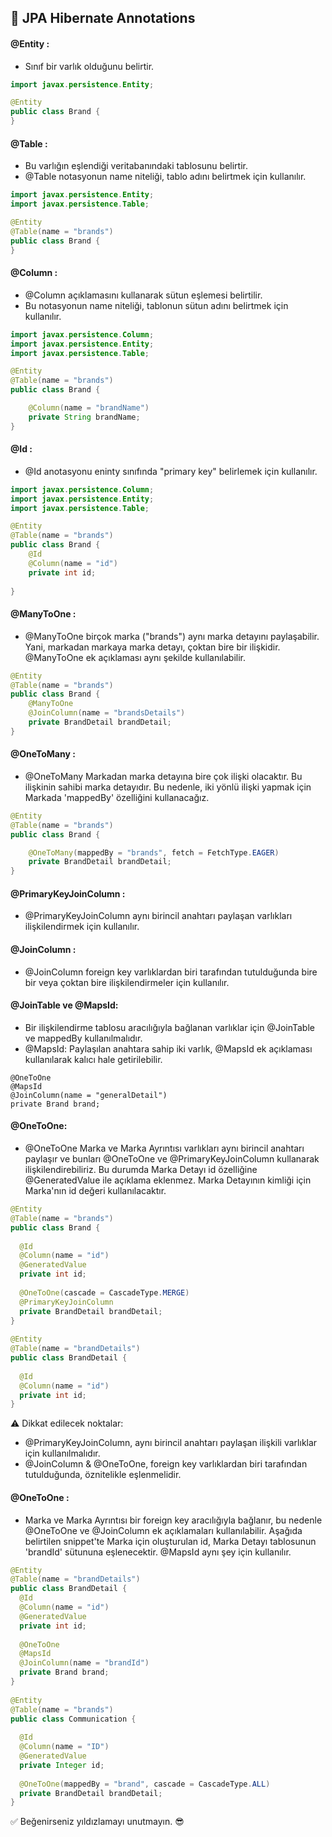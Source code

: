 ## 📃 JPA Hibernate Annotations

#### @Entity :
- Sınıf bir varlık olduğunu belirtir.

```Java
import javax.persistence.Entity;

@Entity
public class Brand {
}
```

#### @Table :
- Bu varlığın eşlendiği veritabanındaki tablosunu belirtir.
- @Table notasyonun name niteliği, tablo adını belirtmek için kullanılır.

```Java
import javax.persistence.Entity;
import javax.persistence.Table;

@Entity
@Table(name = "brands")
public class Brand {
}
```

#### @Column :
- @Column açıklamasını kullanarak sütun eşlemesi belirtilir.
- Bu notasyonun name niteliği, tablonun sütun adını belirtmek için kullanılır.

```Java
import javax.persistence.Column;
import javax.persistence.Entity;
import javax.persistence.Table;

@Entity
@Table(name = "brands")
public class Brand {

    @Column(name = "brandName")
    private String brandName;
}
```

#### @Id :
- @Id anotasyonu eninty sınıfında "primary key" belirlemek için kullanılır.

```Java
import javax.persistence.Column;
import javax.persistence.Entity;
import javax.persistence.Table;

@Entity
@Table(name = "brands")
public class Brand {
    @Id
    @Column(name = "id")
    private int id;
  
}
```

#### @ManyToOne :
- @ManyToOne birçok marka ("brands") aynı marka detayını paylaşabilir. Yani, markadan markaya marka detayı, çoktan bire bir ilişkidir. @ManyToOne ek açıklaması aynı şekilde kullanılabilir.

```Java
@Entity
@Table(name = "brands")
public class Brand {
    @ManyToOne
    @JoinColumn(name = "brandsDetails")
    private BrandDetail brandDetail;
}
```

#### @OneToMany :
- @OneToMany Markadan marka detayına bire çok ilişki olacaktır. Bu ilişkinin sahibi marka detayıdır. Bu nedenle, iki yönlü ilişki yapmak için Markada 'mappedBy' özelliğini kullanacağız.

```Java
@Entity
@Table(name = "brands")
public class Brand {

    @OneToMany(mappedBy = "brands", fetch = FetchType.EAGER)
    private BrandDetail brandDetail;
}
```
#### @PrimaryKeyJoinColumn :
- @PrimaryKeyJoinColumn aynı birincil anahtarı paylaşan varlıkları ilişkilendirmek için kullanılır.

#### @JoinColumn :
- @JoinColumn foreign key varlıklardan biri tarafından tutulduğunda bire bir veya çoktan bire ilişkilendirmeler için kullanılır.

#### @JoinTable ve @MapsId: 
- Bir ilişkilendirme tablosu aracılığıyla bağlanan varlıklar için @JoinTable ve mappedBy kullanılmalıdır. 
- @MapsId: Paylaşılan anahtara sahip iki varlık, @MapsId ek açıklaması kullanılarak kalıcı hale getirilebilir.

````
@OneToOne
@MapsId
@JoinColumn(name = "generalDetail")
private Brand brand;
````

#### @OneToOne:
- @OneToOne Marka ve Marka Ayrıntısı varlıkları aynı birincil anahtarı paylaşır ve bunları @OneToOne ve @PrimaryKeyJoinColumn kullanarak ilişkilendirebiliriz. Bu durumda Marka Detayı id özelliğine @GeneratedValue ile açıklama eklenmez. Marka Detayının kimliği için Marka'nın id değeri kullanılacaktır.

````Java
@Entity
@Table(name = "brands")
public class Brand {
   
  @Id
  @Column(name = "id")
  @GeneratedValue
  private int id;
   
  @OneToOne(cascade = CascadeType.MERGE)
  @PrimaryKeyJoinColumn
  private BrandDetail brandDetail;
}
 
@Entity
@Table(name = "brandDetails")
public class BrandDetail {
 
  @Id
  @Column(name = "id")
  private int id;
}
```` 
⚠️ Dikkat edilecek noktalar:
- @PrimaryKeyJoinColumn, aynı birincil anahtarı paylaşan ilişkili varlıklar için kullanılmalıdır.
- @JoinColumn & @OneToOne, foreign key varlıklardan biri tarafından tutulduğunda, öznitelikle eşlenmelidir.
#### @OneToOne :
- Marka ve Marka Ayrıntısı bir foreign key aracılığıyla bağlanır, bu nedenle @OneToOne ve @JoinColumn ek açıklamaları kullanılabilir. Aşağıda belirtilen snippet'te Marka için oluşturulan id, Marka Detayı tablosunun 'brandId' sütununa eşlenecektir. @MapsId aynı şey için kullanılır.
````Java
@Entity
@Table(name = "brandDetails")
public class BrandDetail {
  @Id
  @Column(name = "id")
  @GeneratedValue
  private int id;
   
  @OneToOne
  @MapsId
  @JoinColumn(name = "brandId")
  private Brand brand;
}
 
@Entity
@Table(name = "brands")
public class Communication {
 
  @Id
  @Column(name = "ID")
  @GeneratedValue
  private Integer id;
 
  @OneToOne(mappedBy = "brand", cascade = CascadeType.ALL)
  private BrandDetail brandDetail;
}
````
✅ Beğenirseniz yıldızlamayı unutmayın. 😎
